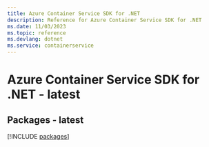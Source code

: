 ```yaml
---
title: Azure Container Service SDK for .NET
description: Reference for Azure Container Service SDK for .NET
ms.date: 11/03/2023
ms.topic: reference
ms.devlang: dotnet
ms.service: containerservice
---
```

# Azure Container Service SDK for .NET - latest
## Packages - latest
[!INCLUDE [packages](container-service-index.md)]